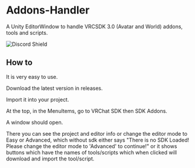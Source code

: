 # Addons-Handler
A Unity EditorWindow to handle VRCSDK 3.0 (Avatar and World) addons, tools and scripts.

![Discord Shield](https://discordapp.com/api/guilds/946843158497603615/widget.png?style=shield)

## How to
It is very easy to use.

Download the latest version in releases.

Import it into your project.

At the top, in the MenuItems, go to VRChat SDK then SDK Addons.

A window should open.

There you can see the project and editor info or change the editor mode to Easy or Advanced, which without sdk either says "There is no SDK Loaded! Please change the editor mode to 'Advanced' to continue!" or it shows buttons which have the names of tools/scripts which when clicked will download and import the tool/script.
